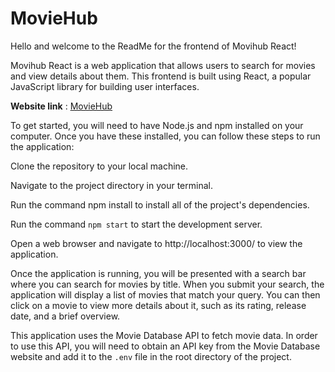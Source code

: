 
# MovieHub


Hello and welcome to the ReadMe for the frontend of Movihub React!

Movihub React is a web application that allows users to search for movies and view details about them. This frontend is built using React, a popular JavaScript library for building user interfaces.

**Website link**  : [MovieHub](https://effulgent-gecko-386b2e.netlify.app/)

To get started, you will need to have Node.js and npm installed on your computer. Once you have these installed, you can follow these steps to run the application:

Clone the repository to your local machine.

Navigate to the project directory in your terminal.

Run the command npm install to install all of the project's dependencies.

Run the command ``npm start`` to start the development server.

Open a web browser and navigate to http://localhost:3000/ to view the application.

Once the application is running, you will be presented with a search bar where you can search for movies by title. When you submit your search, the application will display a list of movies that match your query. You can then click on a movie to view more details about it, such as its rating, release date, and a brief overview.

This application uses the Movie Database API to fetch movie data. In order to use this API, you will need to obtain an API key from the Movie Database website and add it to the ``.env`` file in the root directory of the project.

